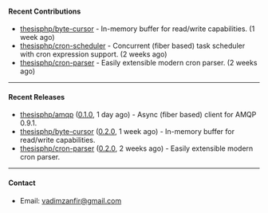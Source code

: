#### Recent Contributions

- [thesisphp/byte-cursor](https://github.com/thesisphp/byte-cursor) - In-memory buffer for read/write capabilities. (1 week ago)
- [thesisphp/cron-scheduler](https://github.com/thesisphp/cron-scheduler) - Concurrent (fiber based) task scheduler with cron expression support. (2 weeks ago)
- [thesisphp/cron-parser](https://github.com/thesisphp/cron-parser) - Easily extensible modern cron parser. (2 weeks ago)

---

#### Recent Releases

- [thesisphp/amqp](https://github.com/thesisphp/amqp) ([0.1.0](https://github.com/thesisphp/amqp/releases/tag/0.1.0), 1 day ago) - Async (fiber based) client for AMQP 0.9.1.
- [thesisphp/byte-cursor](https://github.com/thesisphp/byte-cursor) ([0.2.0](https://github.com/thesisphp/byte-cursor/releases/tag/0.2.0), 1 week ago) - In-memory buffer for read/write capabilities.
- [thesisphp/cron-parser](https://github.com/thesisphp/cron-parser) ([0.2.0](https://github.com/thesisphp/cron-parser/releases/tag/0.2.0), 2 weeks ago) - Easily extensible modern cron parser.

---

#### Contact

- Email: [vadimzanfir@gmail.com](mailto://vadimzanfir@gmail.com)
